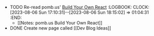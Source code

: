 - TODO Re-read pomb.us' [Build Your Own React](https://pomb.us/build-your-own-react/)
  :LOGBOOK:
  CLOCK: [2023-08-06 Sun 17:10:31]--[2023-08-06 Sun 18:15:02] =>  01:04:31
  :END:
	- [[Notes: pomb.us Build Your Own React]]
- DONE Create new page called [[Dev Blog Ideas]]